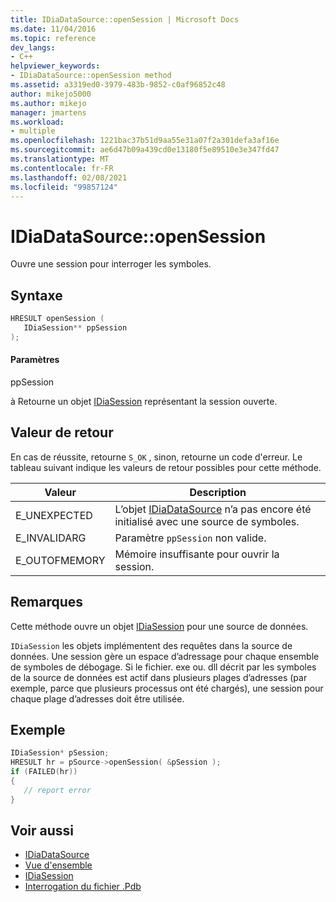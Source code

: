 ```yaml
---
title: IDiaDataSource::openSession | Microsoft Docs
ms.date: 11/04/2016
ms.topic: reference
dev_langs:
- C++
helpviewer_keywords:
- IDiaDataSource::openSession method
ms.assetid: a3319ed0-3979-483b-9852-c0af96852c48
author: mikejo5000
ms.author: mikejo
manager: jmartens
ms.workload:
- multiple
ms.openlocfilehash: 1221bac37b51d9aa55e31a07f2a301defa3af16e
ms.sourcegitcommit: ae6d47b09a439cd0e13180f5e89510e3e347fd47
ms.translationtype: MT
ms.contentlocale: fr-FR
ms.lasthandoff: 02/08/2021
ms.locfileid: "99857124"
---
```

# <a name="idiadatasourceopensession"></a>IDiaDataSource::openSession
Ouvre une session pour interroger les symboles.

## <a name="syntax"></a>Syntaxe

```C++
HRESULT openSession ( 
   IDiaSession** ppSession
);
```

#### <a name="parameters"></a>Paramètres
ppSession

à Retourne un objet [IDiaSession](../../debugger/debug-interface-access/idiasession.md) représentant la session ouverte.

## <a name="return-value"></a>Valeur de retour
En cas de réussite, retourne `S_OK` , sinon, retourne un code d'erreur. Le tableau suivant indique les valeurs de retour possibles pour cette méthode.

|Valeur|Description|
|-----------|-----------------|
|E_UNEXPECTED|L’objet [IDiaDataSource](../../debugger/debug-interface-access/idiadatasource.md) n’a pas encore été initialisé avec une source de symboles.|
|E_INVALIDARG|Paramètre `ppSession` non valide.|
|E_OUTOFMEMORY|Mémoire insuffisante pour ouvrir la session.|

## <a name="remarks"></a>Remarques
Cette méthode ouvre un objet [IDiaSession](../../debugger/debug-interface-access/idiasession.md) pour une source de données.

`IDiaSession` les objets implémentent des requêtes dans la source de données. Une session gère un espace d’adressage pour chaque ensemble de symboles de débogage. Si le fichier. exe ou. dll décrit par les symboles de la source de données est actif dans plusieurs plages d’adresses (par exemple, parce que plusieurs processus ont été chargés), une session pour chaque plage d’adresses doit être utilisée.

## <a name="example"></a>Exemple

```C++
IDiaSession* pSession;
HRESULT hr = pSource->openSession( &pSession );
if (FAILED(hr))
{
   // report error
}
```

## <a name="see-also"></a>Voir aussi
- [IDiaDataSource](../../debugger/debug-interface-access/idiadatasource.md)
- [Vue d'ensemble](../../debugger/debug-interface-access/overview-debug-interface-access-sdk.md)
- [IDiaSession](../../debugger/debug-interface-access/idiasession.md)
- [Interrogation du fichier .Pdb](../../debugger/debug-interface-access/querying-the-dot-pdb-file.md)
